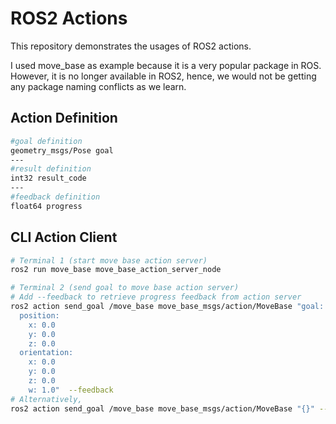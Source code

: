 # ROS2 Actions

This repository demonstrates the usages of ROS2 actions.

I used move_base as example because it is a very popular package in ROS.
However, it is no longer available in ROS2, hence, we would not be getting any
package naming conflicts as we learn.

## Action Definition

```bash
#goal definition
geometry_msgs/Pose goal
---
#result definition
int32 result_code
---
#feedback definition
float64 progress
```

## CLI Action Client

```bash
# Terminal 1 (start move base action server)
ros2 run move_base move_base_action_server_node
```

```bash
# Terminal 2 (send goal to move base action server)
# Add --feedback to retrieve progress feedback from action server
ros2 action send_goal /move_base move_base_msgs/action/MoveBase "goal:
  position:
    x: 0.0
    y: 0.0
    z: 0.0
  orientation:
    x: 0.0
    y: 0.0
    z: 0.0
    w: 1.0"  --feedback
# Alternatively,
ros2 action send_goal /move_base move_base_msgs/action/MoveBase "{}" --feedback
```

